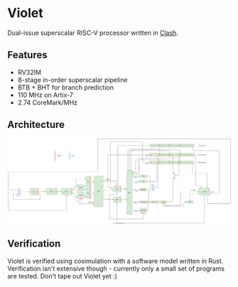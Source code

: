 # Violet

Dual-issue superscalar RISC-V processor written in [Clash](https://github.com/clash-lang/clash-compiler).

## Features

- RV32IM
- 8-stage in-order superscalar pipeline
- BTB + BHT for branch prediction
- 110 MHz on Artix-7
- 2.74 CoreMark/MHz

## Architecture

![Architecture](res/Violet.svg)

## Verification

Violet is verified using cosimulation with a software model written in Rust. Verification isn't extensive though - currently
only a small set of programs are tested. Don't tape out Violet yet :)
